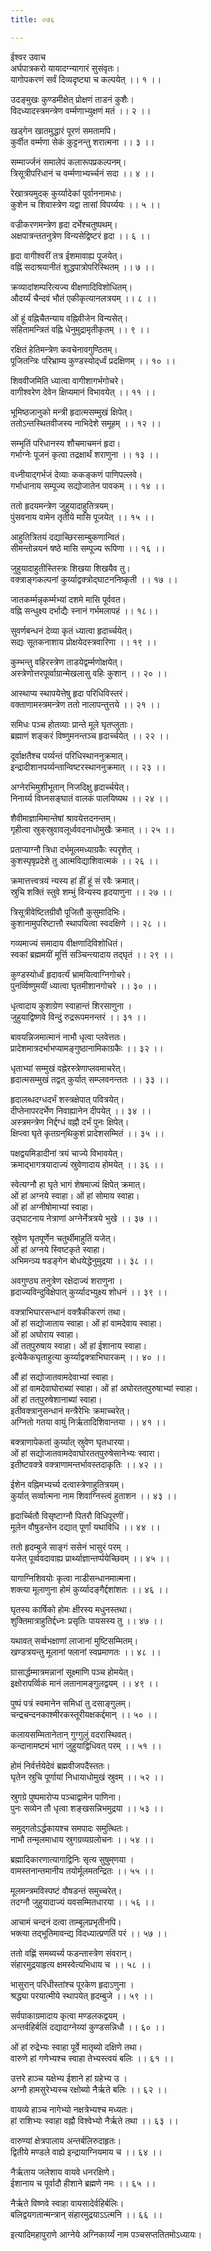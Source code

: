 ```yaml
---
title: ०७६

---
```

ईश्वर उवाच  
अर्घपात्रकरो यायादग्न्यागारं सुसंवृतः।  
यागोपकरणं सर्वं दिव्यदृष्ट्या च कल्पयेत् ।। १ ।।  
  
उदङ्‌मुखः कुण्डमीक्षेत् प्रोक्षणं ताडनं कुशैः।  
विदध्यादस्त्रमन्त्रेण वर्म्मणाभ्युक्षणं मतं ।। २ ।।  
  
खड्गेन खातमुद्धारं पूरणं समतामपि।  
कुर्वीत वर्म्मणा सेकं कुट्टनन्तु शरात्मना ।। ३ ।।  
  
सम्मार्ज्जनं समालेपं कलारूपप्रकल्पनम्।  
त्रिसूत्रीपरिधानं च वर्म्मणाभ्यर्च्चनं सदा ।। ४ ।।  
  
रेखात्रयमुदक् कुर्य्यादेकां पूर्वाननामधः।  
कुशेन च शिवास्त्रेण यद्वा तासां विपर्य्ययः ।। ५ ।।  
  
वज्रीकरणमन्त्रेण हृदा दर्भेश्चतुष्पथम्।  
अक्षपात्रन्ततनुत्रेण विन्यसेद्विष्टरं हृदा ।। ६ ।।  
  
हृदा वागीश्वरीं तत्र ईशमावाह्य पूजयेत्।  
वह्निं सदाश्रयानीतं शुद्धपात्रोपरिस्थितम् ।। ७ ।।  
  
क्रव्यादांशम्परित्यज्य वीक्षणादिविशोधितम्।  
औदर्य्यं चैन्दवं भौतं एकीकृत्यानलत्रयम् ।। ८ ।।  
  
ओं हूं वह्निचैतन्याय वह्निवीजेन विन्यसेत्।  
संहितामन्त्रितं वह्नि धेनुमुद्रामृतीकृतम् ।। ९ ।।  
  
रक्षितं हेतिमन्त्रेण कवचेनावगुण्ठितम्।  
पूजितन्त्रिः परिभ्राम्य कुण्डस्योद्‌र्ध्वं प्रदक्षिणम् ।। १० ।।  
  
शिववीजमिति ध्यात्वा वागीशागर्भगोचरे।  
वागीश्वरेण देवेन क्षिप्यमानं विभावयेत् ।। ११ ।।  
  
भूमिष्ठजानुको मन्त्री हृदात्मसम्मुखं क्षिपेत्।  
ततोऽन्तस्थितवीजस्य नाभिदेशे समूहम् ।। १२ ।।  
  
सम्भृतिं परिधानस्य शौचमाचमनं हृदा।  
गर्भाग्नेः पूजनं कृत्वा तद्रक्षार्थं शराणुना ।। १३ ।।  
  
वध्नीयाद्गर्भजं देव्याः ककङ्कणं पाणिपल्लवे।  
गर्भाधानाय सम्पूज्य सद्योजातेन पावकम् ।। १४ ।।  
  
ततो हृदयमन्त्रेण जुहुयादाहुतित्रयम्।  
पुंसवनाय वामेन तृतीये मासि पूजयेत् ।। १५ ।।  
  
आहुतित्रितयं दद्याच्छिरसाम्बुकणान्वितं।  
सीमन्तोन्नयनं षष्ठे मासि सम्पूज्य रूपिणा ।। १६ ।।  
  
जुहुयादाहुतीस्तिस्त्रः शिखया शिखयैव तु।  
वक्त्राङ्गकल्पनां कुर्य्याद्वक्त्रोद्‌घाटननिष्कृती ।। १७ ।।  
  
जातकर्म्मन्नृकर्म्मभ्यां दशमे मासि पूर्ववत।  
वह्नि सन्धुक्ष्य दर्भाद्यैः स्नानं गर्भमलापहं ।। १८।।  
  
सुवर्णबन्धनं देव्या कृतं ध्यात्वा हृदार्च्चयेत्।  
सद्यः सूतकनाशाय प्रोक्षयेदस्त्रवारिणा ।। १९ ।।  
  
कुम्भन्तु वहिरस्त्रेण ताडयेद्वर्म्मणोक्षयेत्।  
अस्त्रेणोत्तरपूर्व्वाग्रान्मेखलासु वहिः कुशान् ।। २० ।।  
  
आस्थाप्य स्थापयेत्तेषु हृदा परिधिविस्तरं।  
वक्ताणामस्त्रमन्त्रेण ततो नालापन्तुत्तये ।। २१ ।।  
  
समिधः पञ्च होतव्याः प्रान्ते मूले घृतप्लुताः।  
ब्रह्माणं शङ्करं विष्णुमनन्तञ्च हृदार्च्चयेत् ।। २२ ।।  
  
दूर्वाक्षतैश्च पर्य्यन्तं परिधिस्थाननुक्रमात्।  
इन्द्रादीशानपर्य्यन्तान्विष्टरस्थाननुक्रमात् ।। २३ ।।  
  
अग्नेरभिमुशीभूतान् निजदिक्षु हृदार्च्चयेत्।  
निनार्य्य विघ्नसङ्घातं वालकं पालयिष्यथ ।। २४ ।।  
  
शैवीमाज्ञामिमान्तेषां श्रावयेत्तदनन्तम्।  
गृहीत्वा स्रुक्‌स्रुवावलूर्ध्ववदनाधोमुखैः क्रमात् ।। २५ ।।  
  
प्रताप्याग्नौ त्रिधा दर्भमूलमध्याग्रकैः स्परृशेत् ।  
कुशस्पृषृप्रदेशे तु आत्मविद्याशिवात्मकं ।। २६ ।।  
  
क्रमात्तत्त्वत्रयं न्यस्य हां हीं हूं सं रवैः क्रमात्।  
स्रुचि शक्तिं स्तुवे शम्भुं विन्यस्य हृदयाणुना ।। २७ ।।  
  
त्रिसूत्रीवेष्टितग्रीवौ पूजितौ कुसुमादिभिः।  
कुशानामुपरिष्टात्तौ स्थापयित्वा स्वदक्षिणे ।। २८ ।।  
  
गव्यमाज्यं समादाय वीक्षणादिविशोधितं।  
स्वकां ब्रह्ममयीं मूर्त्ति सञ्चिन्त्यादाय तद्‌घृतं ।। २९ ।।  
  
कुण्डस्योर्ध्वं हृदावर्त्यं भ्रामयित्वाग्निगोचरे।  
पुनर्व्विष्णुमयीं ध्यात्वा घृतमीशानगोचरे ।। ३० ।।  
  
धृत्वादाय कुशाग्रेण स्वाहान्तं शिरसाणुना ।  
जुहुयाद्विष्णवे विन्दुं रुद्ररूपमनन्तरं ।। ३१ ।।  
  
बावयन्निजमात्मानं नाभौ धृत्वा प्लवेत्ततः।  
प्रादेशमात्रदर्भाभप्यामङ्गुष्ठानामिकाग्रकैः ।। ३२ ।।  
  
धृताभ्यां सम्मुखं वह्नेरस्त्रेणाप्लवमाचरेत्।  
हृदात्मसम्मुखं तद्वत् कुर्यात् सम्प्लवनन्ततः ।। ३३ ।।  
  
हृदालब्धदग्धदर्भं शस्त्रक्षेपात् पवित्रयेत्।  
दीप्तेनापरदर्भेण निवाह्यानेन दीपयेत् ।। ३४ ।।  
अस्त्रमन्त्रेण निर्द्दग्धं वह्नौ दर्भं पुनः क्षिपेत्।  
क्षिप्त्वा घृते कृतग्रन्‌थिकुशं प्रादेशसम्मितं ।। ३५ ।।  
  
पक्षद्वयमिडादीनां त्रयं चाज्ये विभावयेत्।  
क्रमाद्भागत्रयादाज्यं स्रुवेणादाय होमयेत् ।। ३६ ।।  
  
स्वेत्यग्नौ हा घृते भागं शेषमाज्यं क्षिपेत् क्रमात्।  
ओं हां अग्नये स्वाहा। ओं हां सोमाय स्वाहा।  
ओं हां अग्नीषोमाभ्यां स्वाहा।  
उद्‌घाटनाय नेत्राणां अग्नेर्नेत्रत्रये भुखे ।। ३७ ।।  
  
स्रुवेण घृतपूर्णेन चतुर्थीमाहुतिं यजेत्।  
ओं हां अग्नये स्विष्टकृते स्वाहा।  
अभिमन्ञ्य षडङ्गेन बोधयेद्धेनुमुद्रया ।। ३८ ।।  
  
अवगुण्ठ्य तनुत्रेण रक्षेदाज्यं शराणुना ।  
हृदाज्यविन्दुविक्षेपात् कुर्य्यादभ्युक्ष्य शोधनं ।। ३९ ।।  
  
वक्त्राभिघारसन्धानं वक्त्रैकीकरणं तथा।  
ओं हां सद्योजाताय स्वाहा। ओं हां वामदेवाय स्वाहा।  
ओं हां अघोराय स्वाहा।  
ओं तत्‌पुरुषाय स्वाहा। ओं हां ईशानाय स्वाहा।  
इत्येकैकघृताहुत्या कुर्य्याद्वक्त्राभिघारकम् ।। ४० ।।  
  
औं हां सद्योजातवामदेवाभ्यां स्वाहा।  
ओं हां वामदेवाघोराब्यां स्वाहा। ओं हां अघोरतत्‌पुरुषाभ्यां स्वाहा।  
ओं हां तत्‌पुरुषेशानाब्यां स्वाहा।  
इतीवक्त्रानुसन्धानं मन्त्रैरेभिः क्रमाच्चरेत्।  
अग्नितो गतया वायुं निर्ऋतादिशिवान्तया ।। ४१ ।।  
  
बक्त्राणापेकतां कुर्य्यात् स्रुवेण घृतधारया।  
ओं हां सद्योजातवामदेवाघोरतत्‌पुरुषेसानेभ्यः स्वारा।  
इतीष्टवक्त्रे वक्त्राणामन्तर्भावस्तदाकृतिः ।। ४२ ।।  
  
ईशेन वह्निमभ्यर्च्य दत्वास्त्रेणाहुतित्रयम्।  
कुर्यात् सर्व्वात्मना नाम शिवाग्निस्त्वं हुताशन ।। ४३ ।।  
  
हृदार्च्चितौ विसृष्टाग्नौ पितरौ विधिपूरणीं।  
मूलेन वौषुडन्तेन दद्यात् पूर्णां यथाविधि ।। ४४ ।।  
  
ततो हृदम्बुजे साङ्गं ससेनं भासुरं परम् ।  
यजेत् पूर्व्ववदावाह्य प्रार्थ्याज्ञान्तर्प्पयेच्छिवम् ।। ४५ ।।  
  
यागाग्निशिवयोः कृत्वा नाडीसन्धानमात्मना।  
शक्त्या मूलाणुना होमं कुर्य्यादङ्गैर्द्दशांशतः ।। ४६ ।।  
  
घृतस्य कार्षिको होमः क्षीरस्य मधुनस्तथा।  
शुक्तिमात्राहुतिर्द्दध्नः प्रसृतिः पायसस्य तु ।। ४७ ।।  
  
यथावत्‌ सर्व्वभक्षाणां लाजानां मुष्टिसम्मितम्।  
खण्डत्रयन्तु मूलानां फ्लानां स्वप्रमाणतः ।। ४८ ।।  
  
ग्रासार्द्धम्मात्रमन्नानां सूक्ष्माणि पञ्च होमयेत्।  
इक्षोरापर्व्विकं मानं लतानामङ्गुलद्वयम् ।। ४९ ।।  
  
पुष्पं पत्रं स्वमानेन समिधां तु दसाङ्गुलम्।  
चन्द्रचन्दनकाश्मीरकस्तूरीयक्षकर्द्दमान् ।। ५० ।।  
  
कलायसम्मितानेतान् गुग्गुलुं वदरास्थिवत्।  
कन्दानामष्टमं भागं जुहुयाद्विधिवत् परम् ।। ५१ ।।  
  
होमं निर्वर्त्तयेदेवं ब्रह्मवीजपदैस्ततः।  
घृतेन स्रुचि पूर्णायां निधायाधोमुखं स्रुवम् ।। ५२ ।।  
  
स्रुगग्रे पुष्पमारोप्य पञ्चाद्वामेन पाणिना।  
पुनः सव्येन तौ धृत्वा शङ्खसन्निभमुद्रया ।। ५३ ।।  
  
समुद्गतोऽर्द्धकायश्च समपादः समुत्थितः।  
नाभौ तन्मृलमाधाय स्रुगग्रव्यग्रलोचनः ।। ५४ ।।  
  
ब्रह्मादिकारणात्यागाद्विनिः सृत्य सुषुम्‌णया ।  
वामस्तनान्तमानीय तयोर्मूलमतन्द्रितः ।। ५५ ।।  
  
मूलमन्त्रमविस्पष्टं वौषडन्तं समुच्चरेत्।  
तदग्नौ जुहुयादाज्यं यवसम्मितधारया ।। ५६ ।।  
  
आचामं चन्दनं दत्वा ताम्बूलप्रभृतीनपि।  
भक्त्या तद्‌भूतिमावन्द्य विदध्यात्प्रणतिं परं ।। ५७ ।।  
  
ततो वह्णिं समब्यर्च्य फडन्तास्त्रेण संवरान्।  
संहारमुद्रयाहृत्य क्षमस्वेत्यभिधाय च ।। ५८ ।।  
  
भासुरान् परिधीस्तांश्च पूरकेण हृदाऽणुना ।  
श्रद्ध्या परयात्मीये स्थापयेत् हृदम्बुजे ।। ५९ ।।  
  
सर्वपाकाग्रमादाय कृत्वा मण्डलकद्वयम् ।  
अन्तर्वहिर्बलिं दद्यादाग्नेय्यां कुण्डसन्निधौ ।। ६० ।।  
  
ओं हां रुद्रेभ्यः स्वाहा पूर्वे मातृब्यो दक्षिणे तथा।  
वारुणे हां गणेभ्यश्च स्वाहा तेभ्यस्त्वयं बलिः ।। ६१ ।।  
  
उत्तरे हाञ्च यक्षेभ्य ईशाने हां ग्रहेभ्य उ ।  
अग्नौ हामसुरेभ्यस्च रक्षोब्यो नैर्ऋते बलिः ।। ६२ ।।  
  
वायव्ये हाञ्च नागेभ्यो नक्षत्रेभ्यश्च मध्यतः।  
हां राशिभ्यः स्वाहा वह्नौ विश्वेभ्यो नैर्ऋते तथा ।। ६३ ।।  
  
वारुण्यां क्षेत्रपालाय अन्तर्बलिरुदाहृतः।  
द्वितीये मण्डले वाह्ये इन्द्रायाग्नियमाय च ।। ६४ ।।  
  
नैर्ऋताय जलेशाय वायवे धनरक्षिणे।  
ईशानाय च पूर्वादौ हीशाने ब्रह्मणे नमः ।। ६५ ।।  
  
नैर्ऋते विष्णवे स्वाहा वायसादेर्वहिर्बलिः।  
बलिद्वयगतान्मन्त्रान् संहारमुद्रयाऽऽत्मनि ।। ६६ ।।  
  
इत्यादिमहापुराणे आग्नेये अग्निकार्य्यं नाम पञ्चसप्ततितमोऽध्यायः।